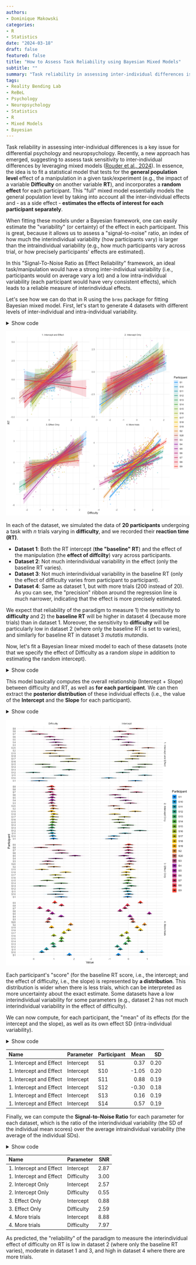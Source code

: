 ```yaml
---
authors:
- Dominique Makowski
categories:
- R
- Statistics
date: "2024-03-18"
draft: false
featured: false
title: "How to Assess Task Reliability using Bayesian Mixed Models"
subtitle: ""
summary: "Task reliability in assessing inter-individual differences is a key issue for differential psychology and neuropsychology."
tags:
- Reality Bending Lab
- ReBeL
- Psychology
- Neuropsychology
- Statistics
- R
- Mixed Models
- Bayesian
---
```


Task reliability in assessing inter-individual differences is a key issue for differential psychology and neuropsychology. Recently, a new approach has emerged, suggesting to assess task sensitivity to inter-individual differences by leveraging mixed models ([Rouder et al., 2024](https://doi.org/10.1177/09637214231220923)). 
In essence, the idea is to fit a statistical model that tests for the **general population level** effect of a manipulation in a given task/experiment (e.g., the impact of a variable **Difficulty** on another variable **RT**), and incorporates a **random effect** for each participant. This "full" mixed model essentially models the general population level by taking into account all the inter-individual effects and - as a side effect - **estimates the effects of interest for each participant separately**.

When fitting these models under a Bayesian framework, one can easily estimate the "variability" (or certainty) of the effect in each participant. This is great, because it allows us to assess a "signal-to-noise" ratio, an index of how much the interindividual variability (how participants vary) is larger than the intraindividual variability (e.g., how much participants vary across trial, or how precisely participants' effects are estimated).

In this "Signal-To-Noise Ratio as Effect Reliability" framework, an ideal task/manipulation would have a strong inter-individual variability (i.e., participants would on average vary a lot) and a low intra-individual variability (each participant would have very consistent effects), which leads to a reliable measure of interindividual effects. 

Let's see how we can do that in R using the `brms` package for fitting Bayesian mixed model. First, let's start to generate 4 datasets with different levels of inter-individual and intra-individual variability.

<details>
  <summary>Show code</summary>
  

```r
library(easystats)
library(tidyverse)
library(brms)
library(patchwork)

# Make function to generate data
generate_data <- function(n_trials=25, effect_sd = 0.4, intercept_sd=0.4, noise=0.8, name="df") {
  df <- data.frame()
  for(participant in 1:20) {
    x <- rnorm(n_trials, 0, 1)
    y <- (1 + rnorm(1, 0, effect_sd)) * x + rnorm(1, 0, intercept_sd)
    y <- y + rnorm(n_trials, 0, noise)
    df <- rbind(df, data.frame(Difficulty=x, RT=y,
                               Participant=paste0("S", participant)))
  }
  df$Name <- name
  df
}

# Generate 4 datasets
df1 <- generate_data(n_trials=20, effect_sd = 0.5, intercept_sd=0.5, name="1. Intercept and Effect")
df2 <- generate_data(n_trials=20, effect_sd = 0.1, intercept_sd=0.5, name="2. Intercept Only")
df3 <- generate_data(n_trials=20, effect_sd = 0.5, intercept_sd=0.1, name="3. Effect Only")
df4 <- generate_data(n_trials=200, effect_sd = 0.5, intercept_sd=0.5, name="4. More trials")

# Plot data
rbind(df1, df2, df3, df4) |>
  ggplot(aes(x=Difficulty, y=RT, color=Participant, fill=Participant)) +
  geom_point2(alpha=0.5) +
  geom_smooth(method="lm", se=TRUE, alpha=0.2) +
  theme_minimal() +
  scale_fill_material_d() +
  scale_color_material_d() +
  facet_wrap(~Name, scales="free")
```

</details>

![](fig1.png)

In each of the dataset, we simulated the data of **20 participants** undergoing a task with *n* trials varying in **difficulty**, and we recorded their **reaction time (RT)**.

- **Dataset 1**: Both the RT intercept (**the "baseline" RT**) and the effect of the manipulation (the **effect of diffcilty**) vary across participants.
- **Dataset 2**: Not much interindividual variability in the effect (only the baseline RT varies).
- **Dataset 3**: Not much interindividual variability in the baseline RT (only the effect of difficulty varies from participant to participant).
- **Dataset 4**: Same as dataset 1, but with more trials (200 instead of 20). As you can see, the "precision" ribbon around the regression line is much narrower, indicating that the effect is more precisely estimated.

We expect that reliability of the paradigm to measure 1) the sensitivity to **difficulty** and 2) the **baseline RT** will be higher in dataset 4 (because more trials) than in dataset 1. Moreover, the sensitivity to **difficulty** will be particularly low in dataset 2 (where only the baseline RT is set to varies), and similarly for baseline RT in dataset 3 *mutatis mutandis*.

Now, let's fit a Bayesian linear mixed model to each of these datasets (note that we specify the effect of Difficulty as a random *slope* in addition to estimating the random intercept).


<details>
  <summary>Show code</summary>
  
```r
model1 <- brms::brm(RT ~ Difficulty + (1+Difficulty|Participant), data=df1, iter=600)
model2 <- brms::brm(RT ~ Difficulty + (1+Difficulty|Participant), data=df2, iter=600)
model3 <- brms::brm(RT ~ Difficulty + (1+Difficulty|Participant), data=df3, iter=600)
model4 <- brms::brm(RT ~ Difficulty + (1+Difficulty|Participant), data=df4, iter=600)
```

</details>


This model basically computes the overall relationship (Intercept + Slope) between difficulty and RT, as well as **for each participant**. 
We can then extract the **posterior distribution** of these individual effects (i.e., the value of the **Intercept** and the **Slope** for each participant).


<details>
  <summary>Show code</summary>
  
```r
# Random effects extraction
extract_individual <- function(model, name="df") {
  coefs <- coef(model, summary=FALSE)$Participant
  data <- rbind(
    as.data.frame(coefs[, , "Intercept"]) |>
      pivot_longer(everything(), names_to="Participant", values_to="Value") |>
      mutate(Parameter="Intercept", Name=name),
    as.data.frame(coefs[, , "Difficulty"]) |>
      pivot_longer(everything(), names_to="Participant", values_to="Value") |>
      mutate(Parameter="Difficulty", Name=name)
  )
  data
}

re1 <- extract_individual(model1, "1. Intercept and Effect")
re2 <- extract_individual(model2, "2. Intercept Only")
re3 <- extract_individual(model3, "3. Effect Only")
re4 <- extract_individual(model4, "4. More trials")


# Plot Random effects
rbind(re1, re2, re3, re4) |>
  ggplot(aes(x=Value, y=Participant, fill=Participant)) +
  ggdist::stat_slabinterval(adjust=2, linewidth=0.5, size=0.5) +
  scale_fill_material_d() +
  theme_minimal() +
  facet_grid(Name~Parameter, scales="free")
```

</details>

![](fig2.png)

Each participant's "score" (for the baseline RT score, i.e., the intercept; and the effect of difficulty, i.e., the slope) is represented by **a distribution**. 
This distribution is wider when there is less trials, which can be interpreted as more uncertainty about the exact estimate. 
Some datasets have a low interindividual variability for some parameters (e.g., dataset 2 has not much interindividual variability in the effect of difficulty).

We can now compute, for each participant, the "mean" of its effects (for the intercept and the slope), as well as its own effect SD (intra-individual variability).


<details>
  <summary>Show code</summary>
  
```r
scores <- rbind(re1, re2, re3, re4) |>
  summarize(
    Mean = mean(Value),
    SD = sd(Value),
    .by = c("Name", "Parameter", "Participant")
  )
head(scores)
```

</details>

|Name                    |Parameter |Participant |  Mean|   SD|
|:-----------------------|:---------|:-----------|-----:|----:|
|1. Intercept and Effect |Intercept |S1          |  0.37| 0.20|
|1. Intercept and Effect |Intercept |S10         | -1.05| 0.20|
|1. Intercept and Effect |Intercept |S11         |  0.88| 0.19|
|1. Intercept and Effect |Intercept |S12         | -0.30| 0.18|
|1. Intercept and Effect |Intercept |S13         |  0.16| 0.19|
|1. Intercept and Effect |Intercept |S14         |  0.57| 0.19|


Finally, we can compute the **Signal-to-Noise Ratio** for each parameter for each dataset, which is the ratio of the interindividual variability (the SD of the individual mean scores) over the average intraindividual variability (the average of the individual SDs).

<details>
  <summary>Show code</summary>
  
```r
summarize(scores,
          SNR = sd(Mean) / mean(SD),
          .by=c("Name", "Parameter"))
```

</details>

|Name                    |Parameter  |  SNR|
|:-----------------------|:----------|----:|
|1. Intercept and Effect |Intercept  | 2.87|
|1. Intercept and Effect |Difficulty | 3.00|
|2. Intercept Only       |Intercept  | 2.57|
|2. Intercept Only       |Difficulty | 0.55|
|3. Effect Only          |Intercept  | 0.88|
|3. Effect Only          |Difficulty | 2.59|
|4. More trials          |Intercept  | 8.88|
|4. More trials          |Difficulty | 7.97|

As predicted, the "reliability" of the paradigm to measure the interindividual effect of difficulty on RT is low in dataset 2 (where only the baseline RT varies), moderate in dataset 1 and 3, and high in dataset 4 where there are more trials.
